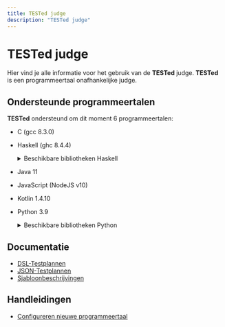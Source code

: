 ```yaml
---
title: TESTed judge
description: "TESTed judge"
---
```


# TESTed judge

Hier vind je alle informatie voor het gebruik van de **TESTed** judge.
**TESTed** is een programmeertaal onafhankelijke judge.

## Ondersteunde programmeertalen

**TESTed** ondersteund om dit moment 6 programmeertalen:

* C (gcc 8.3.0)
* Haskell (ghc 8.4.4)

  <details>
    <summary>Beschikbare bibliotheken Haskell</summary>
    
    | Bibliotheek |  Versie  |
    | ----------- | -------- |
    | **aeson**   |  1.5.4.1 |

  </details>

* Java 11
* JavaScript (NodeJS v10)
* Kotlin 1.4.10
* Python 3.9

  <details>
    <summary>Beschikbare bibliotheken Python</summary>
    
    | Bibliotheek        |  Versie  |
    | ------------------ | -------- |
    | **jsonschema**     | 3.2.0    |
    | **psutil**         | 5.7.0    |
    | **mako**           | 1.1.2    |
    | **pydantic**       | 1.7.3    |
    | **toml**           | 0.10.1   |
    | **typing_inspect** | 0.6.0    | 
    | **pylint**         | 2.6.0    |
    | **esprima**        | 4.0.1    |
    | **lark**           | 0.10.1   |
    | **pyyaml**         | 5.3.1    |
    | **Pygments**       | 2.7.4    |
    | **python-i18n**    | 0.3.9    |

  </details>

## Documentatie
* [DSL-Testplannen](dsl)
* [JSON-Testplannen](json)
* [Sjabloonbeschrijvingen](template-description)
  
## Handleidingen
* [Configureren nieuwe programmeertaal](../../guides/developers/tested-configure-new-programming-language)
